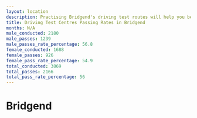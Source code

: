 ```yaml
---
layout: location
description: Practising Bridgend's driving test routes will help you become more confident in your gear-changing abilities.
title: Driving Test Centres Passing Rates in Bridgend
months: N/A
male_conducted: 2180
male_passes: 1239
male_passes_rate_percentage: 56.8
female_conducted: 1688
female_passes: 926
female_pass_rate_percentage: 54.9
total_conducted: 3869
total_passes: 2166
total_pass_rate_percentage: 56
---
```


# Bridgend
